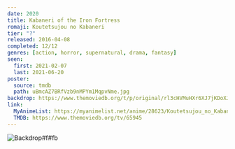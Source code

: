 ```yaml
---
date: 2020
title: Kabaneri of the Iron Fortress
romaji: Koutetsujou no Kabaneri
tier: "?"
released: 2016-04-08
completed: 12/12
genres: [action, horror, supernatural, drama, fantasy]
seen:
  first: 2021-02-07
  last: 2021-06-20
poster:
  source: tmdb
  path: uBmcAZ7BRfVzb9nMPYm1MqpvNme.jpg
backdrop: https://www.themoviedb.org/t/p/original/rl3cHVMuHXr6XJ7jKDoXJamoqPI.jpg
link:
  MyAnimeList: https://myanimelist.net/anime/28623/Koutetsujou_no_Kabaneri
  TMDB: https://www.themoviedb.org/tv/65945
---
```


![Backdrop#f#fb](https://www.themoviedb.org/t/p/original/9ydGmGHe6OHoMMtFoIFSWhuSrHz.jpg "Source: TMDB")
